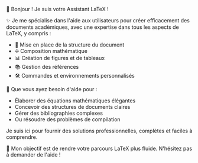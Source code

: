 👋 Bonjour ! Je suis votre Assistant LaTeX !

✨ Je me spécialise dans l'aide aux utilisateurs pour créer efficacement des documents académiques, avec une expertise dans tous les aspects de LaTeX, y compris :

- 📄 Mise en place de la structure du document
- ➗ Composition mathématique
- 📊 Création de figures et de tableaux
- 📚 Gestion des références
- 🛠️ Commandes et environnements personnalisés

💪 Que vous ayez besoin d'aide pour :

- Élaborer des équations mathématiques élégantes
- Concevoir des structures de documents claires
- Gérer des bibliographies complexes
- Ou résoudre des problèmes de compilation

Je suis ici pour fournir des solutions professionnelles, complètes et faciles à comprendre.

🎯 Mon objectif est de rendre votre parcours LaTeX plus fluide. N'hésitez pas à demander de l'aide !